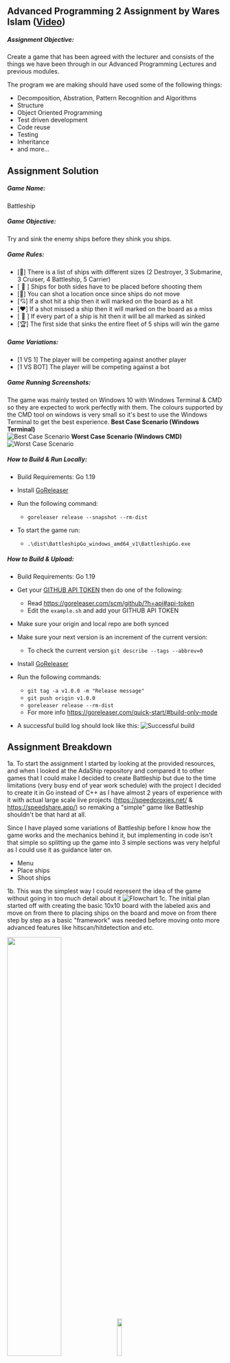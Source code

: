 ﻿## Advanced Programming 2 Assignment by Wares Islam ([Video](https://drive.google.com/file/d/1d81wOOo7UKAHNNwhTqpgKnUH1NnTvQIX/view?usp=share_link))
##### Assignment Objective:
Create a game that has been agreed with the lecturer and consists of the things we have been through in our Advanced Programming Lectures and previous modules.

The program we are making should have used some of the following things:
- Decomposition, Abstration, Pattern Recognition and Algorithms 
- Structure
- Object Oriented Programming
- Test driven development
- Code reuse
- Testing 
- Inheritance
- and more...

## Assignment Solution
##### Game Name: 
Battleship

##### Game Objective: 
Try and sink the enemy ships before they shink you ships.

##### Game Rules:
- [🚢] There is a list of ships with different sizes (2 Destroyer, 3 Submarine, 3 Cruiser, 4 Battleship, 5 Carrier)
- [&puncsp;📍&puncsp;] Ships for both sides have to be placed before shooting them
- [🔫] You can shot a location once since ships do not move
- [💘] If a shot hit a ship then it will marked on the board as a hit
- [❤️‍] If a shot missed a ship then it will marked on the board as a miss
- [&puncsp;🫠&puncsp;] If every part of a ship is hit then it will be all marked as sinked
- [🏆] The first side that sinks the entire fleet of 5 ships will win the game

##### Game Variations:
- [1 VS 1] The player will be competing against another player
- [1 VS BOT] The player will be competing against a bot

##### Game Running Screenshots:
The game was mainly tested on Windows 10 with Windows Terminal & CMD so they are expected to work perfectly with them.
The colours supported by the CMD tool on windows is very small so it's best to use the Windows Terminal to get the best experience.
**Best Case Scenario (Windows Terminal)**   
![Best Case Scenario](https://cdn.discordapp.com/attachments/683383222578839626/1055031353160237056/image.png)
**Worst Case Scenario (Windows CMD)**  
![Worst Case Scenario](https://cdn.discordapp.com/attachments/683383222578839626/1055031410395713586/image.png)

##### How to Build & Run Locally:
- Build Requirements: Go 1.19
- Install [GoReleaser](https://goreleaser.com/install/)
- Run the following command: 
    - ``goreleaser release --snapshot --rm-dist``

- To start the game run:
    - ``.\dist\BattleshipGo_windows_amd64_v1\BattleshipGo.exe``

##### How to Build & Upload:
- Build Requirements: Go 1.19
- Get your [GITHUB API TOKEN](https://github.com/settings/tokens/new) then do one of the following:
    - Read https://goreleaser.com/scm/github/?h=api#api-token
    - Edit the ``example.sh`` and add your GITHUB API TOKEN 

- Make sure your origin and local repo are both synced
- Make sure your next version is an increment of the current version:
    - To check the current version ``git describe --tags --abbrev=0``

- Install [GoReleaser](https://goreleaser.com/install/)
- Run the following commands: 
    - ``git tag -a v1.0.0 -m "Release message"``
    - ``git push origin v1.0.0``
    - ``goreleaser release --rm-dist``
    - For more info https://goreleaser.com/quick-start/#build-only-mode

- A successful build log should look like this:
![Successful build](https://cdn.discordapp.com/attachments/683383222578839626/1055059825161150494/image.png)

## Assignment Breakdown
1a. To start the assignment I started by looking at the provided resources, and when I looked at the AdaShip repository and compared it to other games that I could make I decided to create Battleship but due to the time limitations (very busy end of year work schedule) with the project I decided to create it in Go instead of C++ as I have almost 2 years of experience with it with actual large scale live projects (https://speedproxies.net/ & https://speedshare.app/) so remaking a "simple" game like Battleship shouldn't be that hard at all.

Since I have played some variations of Battleship before I know how the game works and the mechanics behind it, but implementing in code isn't that simple so splitting up the game into 3 simple sections was very helpful as I could use it as guidance later on.
- Menu
- Place ships
- Shoot ships

1b. This was the simplest way I could represent the idea of the game without going in too much detail about it 
![Flowchart](https://cdn.discordapp.com/attachments/683383222578839626/1055082972388282388/image.png)
1c. The initial plan started off with creating the basic 10x10 board with the labeled axis and move on from there to placing ships on the board and move on from there step by step as a basic "framework" was needed before moving onto more advanced features like hitscan/hitdetection and etc.

<img src="https://cdn.discordapp.com/attachments/683383222578839626/1055054834266542100/image.png" width=50% height=50%> <img src="https://cdn.discordapp.com/attachments/683383222578839626/1055055074176536626/image.png" width=15% height=15%>


After adding few of the basic game components we started moving onto to working with storing player data seperately (board, ship) to get ready for creating ship objects to be used when we are doing hitscans for both players when we are shooting at each other's board, after we moved onto improving some of the game logic as it lagged behind as it wouldn't be able to support Player vs Player without it looking broken, and after that we had to introduce the text user interface to start the game and select the gamemodes.

After  this most changes were logic improvements and try finding extreme cases to figure our why certai bugs happened and redo some of the game logic like the ship placement and shooting logic has changed quite a bit compared to the start.
At the end of the development most of the updates introduced were small fixes, visual updates and certain extra features to improve the "usability" of the game.

The game was tested a lot of times before pushing any commits as some of the bugs were very hard to find and pinpoint, and since I was using Go on Windows the [Delve debugger](https://github.com/go-delve/delve) was very helpful at times.

1d. Object oriented design ideas weren't very hard to implement in this project, one of the main ways it was implemented was the way we created ship objects for each player and the ship object contained info such the status of the ship (sunk or not), size, name and position (used for hit detection).
```go
type Ship struct {
	sunk     bool
	size     int
	name     string
	position []Position
}

type Position struct {
	x, y int
}
```

The ship object was used when creating the ship, adding it's position relative to the board, updating the sunk status and used to check who won (who sunk all the ships on one side).

**Creating the ship**
```go
func (ship *Ship) create(shipSize, index int) {
	ship.size = shipSize
	ship.sunk = false
	ship.name = boardShipName[index]
	ship.position = make([]Position, shipSize)
}
```

**Adding ship position**
```go
func (ship *Ship) addCoords(xPos, yPos, index int) {
	ship.position[index] = Position{x: xPos, y: yPos}
}
```

**Checking if the whole ship was shot**
```go
func (ship *Ship) allShot() bool {
	//loop through all ship coordinates occupied
	for p := range ship.position {

		//if any of the ship coordinates haven't been shot then return false
		if ship.position[p].x != -1 || ship.position[p].y != -1 {
			return false
		}
	}

	//if all ship coordinates were shot then return true
	return true
}
```

**Changing ship sunk status**
```go
if ships[s].allShot() {
    ships[s].sunk = true //change the object bool to sunk if all the whole ship was shot
}
```

**Checking if Player 2 ships have all sunk or not**
```go
go func() {
    playerWon := true

    //if the enemy ships have all been shot then this should return false and not send anything to chan bool
    for s := range player2Ships {
        if !player2Ships[s].sunk {
            playerWon = false
        }
    }
    if playerWon {
        chanPlayer <- "Player 1 (HUMAN)" //sends the value via the string channel
    } else {
        chanPlayer <- "" //sends the value via the string channel
    }
}()
```

2a. The use of the expected standards of the assignments was an important concept, however since Go it's already a very easily readable language a lot of these standards were met automatically for example:
- **Use space consistently to separate operators and delimiters**
    - This was automatically met since Go automatically lints your code everytime you save it if you use a supported editor
- **Use appropriate and consistent indentation, logical grouping and spaced blocks within your codebases; adopt tabs or a set number of spaces (ideally tabs) for indenting**
    - This was automatically met since Go automatically lints your code everytime you save it if you use a supported editor
- **Conserve system resources.**
    - Since Go is a compiled language, its doesn't take much in resources in general to run, for example the compiled program is about 2MB and the memory usage is around 8MB of RAM and at it's peak uses 0.1% CPU fa(when using the bot to randomly guess) 

The other expected standards can mostly be found implemented in the code when being reviewed.

2b. Code reusability was implemented where possible and it wasn't always easy as a lot of conditions were added for them to work together, for example some code for placing ships was easily reused when using the 1 VS 1 and 1 VS BOT mode, but when doing turns this became more complicated, so making sure the Player 2 functions required checks to not display certain things or do certain things depending on the gamemode and at times they didn't work as intended for example the switch from a only a verification statement for coordinates to a for loop and a verification statement inside in case of the coordinates not working.
![Example code reusability](https://cdn.discordapp.com/attachments/683383222578839626/1055070361936478238/image.png)
![Example2 code reusability](https://cdn.discordapp.com/attachments/683383222578839626/1055071011684499457/image.png)

3a. I believe some of the implementations of the game that could have been made better would have been the menu with more options and more functionality like a leaderboard as it feels pretty empty, however I also do believe that I made most of what was possible with such a simple game in terms of code reuse as some was even grabbed from previous projects like the use of git release, goreleaser, bash scripts, env files and restarting on multiple os environments.

3b. One of the ways I implemented "advanced programming" was with my spawnCoordinates function that spawned a ship on the board and created the object with the corresponding coordinates (to be used later in hit detection).
![Read the comments](https://cdn.discordapp.com/attachments/683383222578839626/1055072970093121536/image.png)

3c. I believe in terms of algorithms there wasn't much to improve as the bot was randomly guessing where to put a shit and where to shoot the board, however I was able to showcase the use of Go Routines to speed up the winner check by around 50% of the time since the checks are simultaneous.
![Read the comments](https://cdn.discordapp.com/attachments/683383222578839626/1055076878974722088/image.png)

3d. To advanced the project 1 step further I could introduce different bot difficulties and start try to make use of AI (https://paulvanderlaken.com/2019/01/21/beating-battleships-with-algorithms-and-ai/) as it's possible to integrate it with the bot instead of doing random guesses or even start making use of smarter guesses as shown in the following article https://www.datagenetics.com/blog/december32011/.
